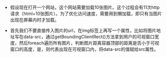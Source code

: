 - 假设现在打开一个网站，这个网站需要加载10张图片。这个过程会有11次http请求（html+10张图片）。为了优化访问速度，需要用到懒加载，即只有当图片出现在屏幕内时才加载。

- 首先我们不要直接传入图片的url，在img标签上再写一个属性，比如将图片地址写在data-src，通过getBoundingClientRect()方法拿到用户的可视窗口宽度，然后foreach遍历所有图片，判断图片距离容器顶部的距离是否小于可视窗口的高度，是，则代表出现在可视窗口内，将data-src的值赋给src属性。